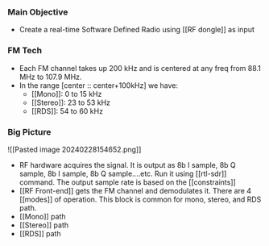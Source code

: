 ### Main Objective
- Create a real-time Software Defined Radio using [[RF dongle]] as input

### FM Tech
- Each FM channel takes up 200 kHz and is centered at any freq from 88.1 MHz to 107.9 MHz.
- In the range \[center :: center+100kHz] we have:
	- [[Mono]]: 0 to 15 kHz
	- [[Stereo]]: 23 to 53 kHz
	- [[RDS]]: 54 to 60 kHz

### Big Picture
![[Pasted image 20240228154652.png]]
- RF hardware acquires the signal. It is output as 8b I sample, 8b Q sample, 8b I sample, 8b Q sample....etc. Run it using [[rtl-sdr]] command. The output sample rate is based on the [[constraints]]
- [[RF Front-end]] gets the FM channel and demodulates it. There are 4 [[modes]] of operation. This block is common for mono, stereo, and RDS path.
- [[Mono]] path
- [[Stereo]] path
- [[RDS]] path


